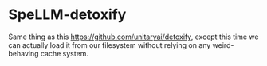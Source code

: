 # SpeLLM-detoxify

Same thing as this https://github.com/unitaryai/detoxify, except this time we can actually load it from our filesystem without relying on any weird-behaving cache system.
